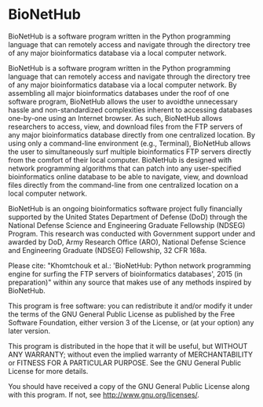 # BioNetHub
BioNetHub is a software program written in the Python programming language that can remotely access and navigate through the directory tree of any major bioinformatics database via a local computer network.

BioNetHub is a software program written in the Python programming language that can remotely access and navigate through the directory tree of any major bioinformatics database via a local computer network. By assembling all major bioinformatics databases under the roof of one software program, BioNetHub allows the user to avoidthe unnecessary hassle and non-standardized complexities inherent to accessing databases one-by-one using an Internet browser. As such, BioNetHub allows researchers to access, view, and download files from the FTP servers of any major bioinformatics database directly from one centralized location. By using only a command-line environment (e.g., Terminal), BioNetHub allows the user to simultaneously surf multiple bioinformatics FTP servers directly from the comfort of their local computer. BioNetHub is designed with network programming algorithms that can patch into any user-specified bioinformatics online database to be able to navigate, view, and download files directly from the command-line from one centralized location on a local computer network.

BioNetHub is an ongoing bioinformatics software project fully financially supported by the United States Department of Defense (DoD) through the National Defense Science and Engineering Graduate Fellowship (NDSEG) Program. This research was conducted with Government support under and awarded by DoD, Army Research Office (ARO), National Defense Science and Engineering Graduate (NDSEG) Fellowship, 32 CFR 168a.

Please cite: "Khomtchouk et al.: 'BioNetHub: Python network programming engine for surfing the FTP servers of bioinformatics databases', 2015 (in preparation)" within any source that makes use of any methods inspired by BioNetHub.

This program is free software: you can redistribute it and/or modify it under the terms of the GNU General Public License as published by the Free Software Foundation, either version 3 of the License, or (at your option) any later version.

This program is distributed in the hope that it will be useful, but WITHOUT ANY WARRANTY; without even the implied warranty of MERCHANTABILITY or FITNESS FOR A PARTICULAR PURPOSE.  See the GNU General Public License for more details.

You should have received a copy of the GNU General Public License along with this program.  If not, see <http://www.gnu.org/licenses/>.

